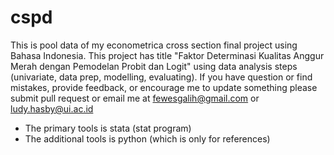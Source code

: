 # cspd
This is pool data of my econometrica cross section final project using Bahasa Indonesia. This project has title "Faktor Determinasi Kualitas Anggur Merah dengan Pemodelan Probit dan Logit" using data analysis steps (univariate, data prep, modelling, evaluating). If you have question or find mistakes, provide feedback, or encourage me to update something please submit pull request or email me at fewesgalih@gmail.com or ludy.hasby@ui.ac.id
- The primary tools is stata (stat program)
- The additional tools is python (which is only for references)

